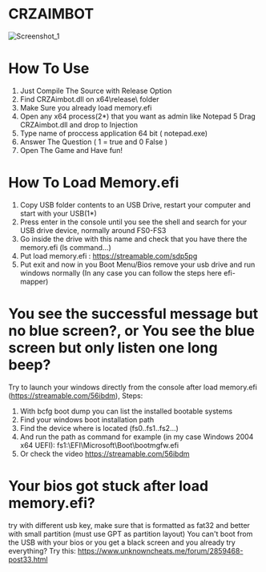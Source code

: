 # CRZAIMBOT
![Screenshot_1](https://user-images.githubusercontent.com/43528203/104972749-3edea300-5a25-11eb-82e4-2ff7d85e9937.png)

# How To Use
1. Just Compile The Source with Release Option
2. Find CRZAimbot.dll on x64\release\ folder
3. Make Sure you already load memory.efi
4. Open any x64 process(2*) that you want as admin like Notepad
5  Drag CRZAimbot.dll and drop to Injection
6. Type name of proccess application 64 bit ( notepad.exe)
7. Answer The Question ( 1 = true and 0 False )
8. Open The Game and Have fun!

# How To Load Memory.efi
1. Copy USB folder contents to an USB Drive, restart your computer and start with your USB(1*)
2. Press enter in the console until you see the shell and search for your USB drive device, normally around FS0-FS3
3. Go inside the drive with this name and check that you have there the memory.efi (ls command...)
4. Put load memory.efi  : https://streamable.com/sdp5pg
5. Put exit and now in you Boot Menu/Bios remove your usb drive and run windows normally (In any case you can follow the steps here efi-mapper)

# You see the successful message but no blue screen?, or You see the blue screen but only listen one long beep?
Try to launch your windows directly from the console after load memory.efi (https://streamable.com/56ibdm), Steps:
1. With bcfg boot dump you can list the installed bootable systems
2. Find your windows boot installation path
3. Find the device where is located (fs0..fs1..fs2...)
4. And run the path as command for example (in my case Windows 2004 x64 UEFI): fs1:\EFI\Microsoft\Boot\bootmgfw.efi
5. Or check the video https://streamable.com/56ibdm

# Your bios got stuck after load memory.efi?
try with different usb key, make sure that is formatted as fat32 and better with small partition (must use GPT as partition layout)
You can't boot from the USB with your bios or you get a black screen and you already try everything? Try this:
https://www.unknowncheats.me/forum/2859468-post33.html
